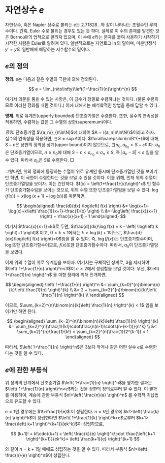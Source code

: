 <!---
title: '자연상수 $e$'
category: Mathematics
language: Korean
--->

# 자연상수 $e$

자연상수, 혹은 Napier 상수로 불리는 $e$는 $2.71828\ldots$와 같이 나타나는 초월수인 무리수이다.
간혹, Euler 수로 불리는 경우도 있는 듯 하다. 실제로 이 수의 존재를 발견한 것은
Bernoulli의 업적으로 알려져 있으며, 이 수에 $e$라는 문자를 붙여 사용하기 시작하기 시작한 사람은
Euler로 알려져 있다.
일반적으로는 자연로그 $\ln$의 밑이며, 미분방정식 $y'=y$의 일반해에 해당하는 지수함수의 밑이다.

## $e$의 정의

**정의**.
$e$는 다음과 같은 수열의 극한에 의해 정의된다.

$$
e = \lim_{n\to\infty}\left(1+\frac{1}{n}\right)^{n}
$$

여기서 의문을 품을 수 있는 사항은, 이 급수가 정말로 수렴하냐는 것이다.
(물론 수렴하므로 이러한 정의를 내린 것이다.)
이에 대해서는 해석학적인 방법을 통해 답할 수 있다.

**명제**. 위로 유계인(upperly bounded) 단조증가열은 수렴한다.
또한, 실수의 연속성을 적용하면, 수렴하는 값은 그 수열의 상한(superemum)이다.

*증명*. 단조증가열 $\{a_n\}_{n\in\N}$에 대하여 $A = \{a_n|n\in\N\}$이라고 하자.
실수의 연속성을 적용하면, $\exists S = \sup A$이다. $\forall\varepsilon\in\R^{+}$에 대해,
$S-\varepsilon$은 상한의 정의상 상계(upper bound)이지 않으므로, $\exists n_0, a_{n_0}>S-\varepsilon$이다.
$a_n$은 단조증가열이므로, $n\geq n_0$에 대해 $S-\varepsilon<a_{n_0} \leq a_{n}\leq S$,
즉 $|a_{n} - S| < \varepsilon$ 임을 알 수 있다. 따라서 $a_n$은 $S$로 수렴한다. □

그렇다면, 위의 정의에 등장하는 수열이 위로 유계인 동시에 단조증가열인 것을 보이기만 하면,
이 극한이 수렴한다는 것을 보일 수 있을 것이다.
이를 위해, 먼저 위의 수열이 단조증가열임을 보이자.
이는 간단하다. $f(x) = \left(1+\frac{1}{x}\right)^x$ 인 함수가 단조증가함수임을 보이는
것으로, 위의 수열 또한 단조증가열임을 보일 수 있다.
$\log\left( f(x) \right) = x\left( \log(x+1) - \log(x) \right)$를 미분하면,

$$
\begin{aligned}
\frac{d}{dx} \log\left( f(x) \right) &= \log(x+1)-\log(x)+x\left( \frac{1}{x+1}-\frac{1}{x} \right) \\
&=-\log\left( \frac{x}{x+1} \right) + \frac{x}{x+1} - 1
\end{aligned}
$$

여기서 $\frac{x}{x+1}=k$로 두면, $\frac{d}{dx}\log f(x) = k - \left( \log\left( k \right)+1 \right)$
이고, $0<k<1$에서는 $k > \log(k) + 1$이므로, $\frac{d}{dx}\log\left( f(x) \right)>0$임을 알 수 있다.
즉, $\log\left( f(x) \right)$는 단조증가함수이며, $\log$또한 단조증가함수이므로,
$f(x)$또한 단조증가함수이다. 따라서, $a_n$이 단조증가열임을 보였다.

이제 위의 수열이 위로 유계임을 보이자.
여기서는 구체적인 상계로, $3$을 제시하여 $\left( 1+\frac{1}{n} \right)^n<3$이
$n\geq 2$에서 성립함을 보일 것이다.
우선, $\left( 1+\frac{1}{n} \right)^n$ 을 이항 정리에 의해 전개하면,

$$
\begin{aligned}
\left( 1+\frac{1}{n} \right)^n &=
\sum_{k=0}^{n}\binom{n}{k}\left( \frac{1}{n} \right)^{k} \\
&= 2 + \sum_{k=2}^{n}\binom{n}{k}\left( \frac{1}{n} \right)^{k} \\
\end{aligned}
$$

이므로, $\sum_{k=2}^{n}\binom{n}{k}\left( \frac{1}{n} \right)^{k} < 1$
임을 보이기만 하면 된다.

$$
\begin{aligned}
\sum_{k=2}^{n}\binom{n}{k}\left( \frac{1}{n} \right)^{k}
&= \sum_{k=2}^{n}\frac{1}{k!}\cdot\frac{n(n-1)\cdots(n-(k-1))}{n^k} \\
&< \sum_{k=2}^{n}\frac{1}{k!} < \sum_{k=2}^{n}\frac{1}{2^{k-1}} < 1
\end{aligned}
$$

따라서, $\left( 1+\frac{1}{n} \right)^n$은 $3$보다 작거나 같은 어떤 실수 $e$로 수렴한다는 것을
알 수 있다.

## $e$에 관한 부등식

위 정의의 단계에서 단조증가열 $\left( 1+\frac{1}{n} \right)^n$을 평가한 결과는
$\left( 1+\frac{1}{n} \right)^n<e$라는 것을 상한의 정의로부터 알 수 있다.
이 결과를 이용하여, 계승에 관한 부등식 $n!>\left( \frac{n}{e} \right)^n$
를 수학적 귀납법으로 유도할 수 있다.

$n=1$인 경우에는
$1!>\frac{1}{e}$ 이 성립한다. $n=k$인 경우에 $k!>\left( \frac{k}{e} \right)^k$이 성립한다면
$\left( 1+\frac{1}{k} \right)^k<e$로부터 $k+1> \frac{\left( k+1 \right)^{k+1}}{ek^k}$이 성립하므로,

$$
(k+1)! = k!\cdot(k+1) > \left( \frac{k}{e} \right)^k\cdot
\frac{\left( k+1 \right)^{k+1}}{ek^k}= \left( \frac{k+1}{e} \right)^{k+1}
$$

와 같이 $n=k+1$일 때에도 성립하는 것을 알 수 있다. 따라서 부등식
$n!>\left( \frac{n}{e} \right)^n$이 성립한다.

